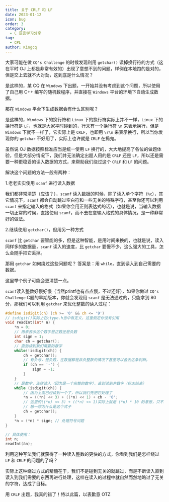 ```yaml
---
title: 关于 CRLF 和 LF
date: 2023-01-12
icon: bug
order: 3
category:
  - C 语言学习分享
tag:
  - CPL
author: Kingcq
---
```


大家可能在做 `CQ's Challenge` 的时候发现利用 `getchar()` 读掉换行符的方式（这在平时 OJ 上都是非常有效的）出现了意想不到的问题，样例在本地跑的是对的，但是交上去就不大对劲，这到底是什么情况？

是这样的，某 CQ 在 `Windows` 下出题，一开始并没有考虑到这个问题，所以使用了自己用 C++ 编写的随机数程序，并直接在 `Windows` 平台的环境下自动生成数据。

那在 `Windows` 平台下生成数据会有什么区别呢？

是这样的，`Windows` 下的换行符和 `Linux` 下的换行符实际上并不一样，`Linux` 下的换行符是 `LF`，也就是大家平时碰到的，行末有一个换行符 `\n` 来表示换行，但是 `Windows` 下就不一样了，它实际上是 `CRLF`，也即用 `\r\n` 来表示换行，所以当你发现你的 `getchar` 不好用了，实际上也许就是 `CRLF` 在捣鬼。

虽然说 OJ 数据按照标准应当是统一使用 `LF` 换行的，大大地提高了各位的做题体验，但是大部分情况下，我们并无法确定出题人用的是 `CRLF` 还是 `LF`，所以还是需要一种更稳妥的读入数据的方式，来帮助我们绕过这个 `CRLF` 和 `LF` 的问题。

解决这个问题的方法一般有两种：

1.老老实实使用 `scanf` 进行读入数据

我们都非常清楚（应该？），`scanf` 读入数据的时候，除了读入单个字符（`%c`），其它情况下，`scanf` 都会自动跳过空白符和一些无关的特殊字符，甚至你还可以利用 `scanf` 来指定输入的格式（如果你会用正则表达式的话），也就是说，当输入数据一切正常的时候，直接使用 `scanf`，而不去在意输入格式的具体情况，是一种非常好的做法。

2.继续使用 `getchar()`，但用另一种方式

`scanf` 比 `getchar` 要智能的多，但是这种智能，是用时间来换的，也就是说，读入同样多的数据量，`scanf` 读入的速度，比 `getchar` 要慢不少，这么强大的工具，怎么会随手把它丢掉。

那用 `getchar` 如何绕过这些问题呢？
答案是：用 `while`，直到读入到自己需要的数据。

这里举个例子可能会更清楚一点。

`scanf`读入整数好慢好慢（当然printf也有点点慢，不过还好），如果你做过 `CQ's Challenge` C题的早期版本，你就会发现用 `scanf` 是无法通过的，只能拿到 80 分，那我们可以利用 `getchar` 来优化整数的读入过程：

```c
#define isdigit(ch) (ch >= '0' && ch <= '9')
// isdigit()实际上在ctype.h当中有定义，这里假定你没有引用
void readInt(int* n) {
    *n = 0;
    // 用来表示这个数字是正数还是负数
    int sign = 1;
    char ch = getchar();
    // 直到读到我们需要的数字
    while(!isdigit(ch)) {
        ch = getchar();
        // 有负号，是负数，在数据都是非负整数的情况下甚至可以舍去这条判断。
        if (ch == '-') {
            sign = -1;
        }
    }
    // 是数字，连续读入（因为是一个完整的数字），直到读到非数字（标志结束）
    while (isdigit(ch)) {
        // 因为上面已经读到一个了，所以我们先把它处理了
        *n = ((*n) << 3) + ((*n) << 1) + ch - '0';
        // 这里的((*n) << 3) + ((*n) << 1)实际上就是 (*n) * 10 的意思，只不过位运算和加法都比乘法快
        // 想一想为什么是这个式子
        ch = getchar();
    }
    *n = (*n) * sign; // 处理符号问题
}

// 具体使用：
int n;
readInt(&n);
```

利用这种写法我们就获得了一种读入整数的更快的方式，你看到我们是怎样绕过 `LF` 和 `CRLF` 的问题的了吗？

实际上这种绕过方式的精髓在于，我们不是碰到无关的就跳过，而是不断读入直到读入到我们需要的东西再进行处理，这样在读入的过程中就自然而然地略过了无关的字符，达成了目标。

用 `CRLF` 出题，我真的错了！特以此篇，以表歉意 OTZ
